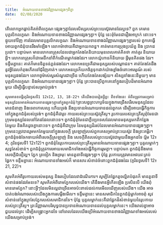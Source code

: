 ```yaml
---
title:  អំណោយទានខាងឯវិញ្ញាណផ្សេងៗពីគ្នា
date:  02/08/2020
---
```


តើលោកអ្នកធ្លាប់គិតអំពីលក្ខណៈផ្សេងៗគ្នាដែលសិស្សរបស់ព្រះយេស៊ូវមានដែរឬទេ? ពួក គេមានបុគ្គលិកលក្ខណៈ និងអំណោយទានខាងឯវិញ្ញាណផ្សេងៗគ្នា។ ប៉ុន្តែ នេះពុំមែនជារឿងអាក្រក់ នោះទេ។ ផ្ទុយទៅវិញ ការដែលមានបុគ្គលិកលក្ខណៈ និងអំណោយទានខាងឯវិញ្ញាណផ្សេងៗគ្នារបស់ ពួកគេធ្វើអោយពួកជំនុំបានរឹងមាំឡើង។ លោកម៉ាថាយគឺជាអ្នកយកពន្ធ។ គាត់មានការប្រុងប្រយ័ត្ន និង ប្រាកដប្រជា។ បន្ទាប់មក មានលោកពេត្រុសដែលជាអ្នកតែងតែនិយាយមុនពេលគាត់គិតថា គាត់គួរ និយាយអ្វី។ លោកពេត្រុសក៏ជាមេដឹកនាំពីកំណើតម្នាក់ផងដែរ។ លោកយ៉ូហានក៏និយាយ អ្វីមុនគិតផង ដែរ។ ទន្ទឹមគ្នានេះ គាត់ក៏មានចិត្តទន់ភ្លន់ផងដែរ។ លោកអនទ្រេគឺជាមនុស្សរបស់បណ្តាជន។ គាត់តែងតែដឹងនូវអ្វីដែលកំពុងកើតនៅជំុវិញគាត់។ លោកអនទ្រេក៏យកចិត្តទុកដាក់យ៉ាងខ្លាំងចំពោះអារម្មណ៍ របស់មនុស្សផងដែរ។ លោកថូម៉ាស់សួរសំណួរជាច្រើន ហើយតែងតែសង្ស័យ។ សិស្សទាំងនេះនីមួយៗ មានបុគ្គលិកលក្ខណៈ និងអំណោយទានផ្សេងៗគ្នា។ ប៉ុន្តែ ព្រះបានប្រើពួកគេនៅក្នុងរបៀបដ៏មានអំណាច មួយ ដើម្បីធ្វើបន្ទាល់សម្រាប់ទ្រង់។

`សូមអានខគម្ពីរកូរិនថូសទី1 12៖12, 13, 18-22។ តើយើងបានរៀនអ្វីខ្លះ ពីខទាំងនេះ អំពីតម្រូវការសម្រាប់មនុស្សដែលមានអំណោយទានផ្សេងៗគ្នានៅក្នុងពួកជំនុំ?`ព្រះសព្វព្រះហឫទ័យក្នុងការជ្រើសរើសមនុស្សដែលមានជំនាញ និងទេពកោសល្យ ហើយទ្រង់ នឹងប្រទានអំណោយទានដល់ពួកគេ ដើម្បីអោយធ្វើកិច្ចការនៅក្នុងពួកជំនុំរបស់ទ្រង់។ ពួកជំនុំគឺជារូប កាយរបស់ព្រះយេស៊ូវគ្រីស្ទ។ រូបកាយរបស់ព្រះគ្រីស្ទពុំមែនជាក្រុមមនុស្សដែលនៅតែដដែលនោះទេ។ ពួកជំនុំពុំមែនជាក្លឹបប្រទេសដែលមានមនុស្សមកពីកន្លែងតែមួយ និងគិតដូចគ្នានោះទេ។ ពួកជំនុំគឺជាក្រុម នៃមនុស្សដ៏រស់ដែលមានអំណោយទានផ្សេងៗគ្នា។ ក្រុមនេះត្រូវបានរួមមកតែមួយនៅក្នុងសេចក្តី ស្រឡាញ់របស់ពួកគេសម្រាប់ព្រះយេស៊ូវ និងព្រះគម្ពីរ។ ពួកជំនុំចង់ចែកចាយអំពីសេចក្តីស្រឡាញ់ និង សេចក្តីពិតរបស់ព្រះយេស៊ូវជាមួយនឹងអ្នកដទៃ (រ៉ូម 12៖4; កូរិនថូសទី1 12៖12)។ ពួកជំនុំនៃរូបកាយរបស់ព្រះគ្រីស្ទមានអំណោយទានផ្សេងៗគ្នា។ បុគ្គលម្នាក់ៗសុទ្ធតែសំខាន់។ ពួកជំនុំត្រូវការអោយសមាជិកទាំងអស់ធ្វើកិច្ចការរួមគ្នា។ បន្ទាប់មក ពួកជំនុំនឹងមានសេចក្តីជំនឿល្អ។ ភ្នែក ត្រចៀក និងច្រមុះ មានតួនាទីផ្សេងៗគ្នា។ ប៉ុន្តែ រូបកាយត្រូវមានអវយវៈគ្រប់ផ្នែក។ ទន្ទឹមគ្នានេះ អំណោយទានទាំងអស់ក៏ មានសារៈសំខាន់ចំពោះពួកជំនុំផងដែរ (កូរិនថូសទី1 12៖21, 22)។

សូមគិតអំពីរូបកាយរបស់មនុស្ស និងរបៀបដែលវាដំណើរការ។ សូម្បីតែផ្នែកតូចល្អិតបំផុតក៏ មានតួនាទីសំខាន់ផងដែរមែនទេ? សូមគិតអំពីរោមភ្នែករបស់យើង។ តើនឹងមានអ្វីកើតឡើង ប្រសិនបើ យើងពុំមានរោមភ្នែក? នោះអ្វីៗដែលមិនល្អជាច្រើនអាចប៉ះពាល់ដល់ការមើលឃើញរបស់យើង។ យើង អាចបាត់បង់អំណាចរបស់យើងក្នុងការសម្លឹងមើល។ ទន្ទឹមគ្នានេះ មានសមាជិកនៃពួកជំនុំម្នាក់អាចពុំ សូវសំខាន់នៅក្នុងក្រសែភ្នែករបស់សមាជិកដទៃ។ ប៉ុន្តែ បុគ្គលម្នាក់នេះគឺជាផ្នែកដ៏សំខាន់មួយនៃរូបកាយ របស់ព្រះគ្រីស្ទ។ ព្រះវិញ្ញាណបរិសុទ្ធបានប្រទានអំណោយទានដល់បុគ្គលម្នាក់នេះ។ យើងរាល់គ្នាអាច ជួយដល់ព្រះ ដើម្បីសង្គ្រោះអ្នកដទៃ នៅពេលដែលយើងប្រើអំណោយទានខាងឯវិញ្ញាណទាំងអស់របស់ យើងសម្រាប់ទ្រង់។